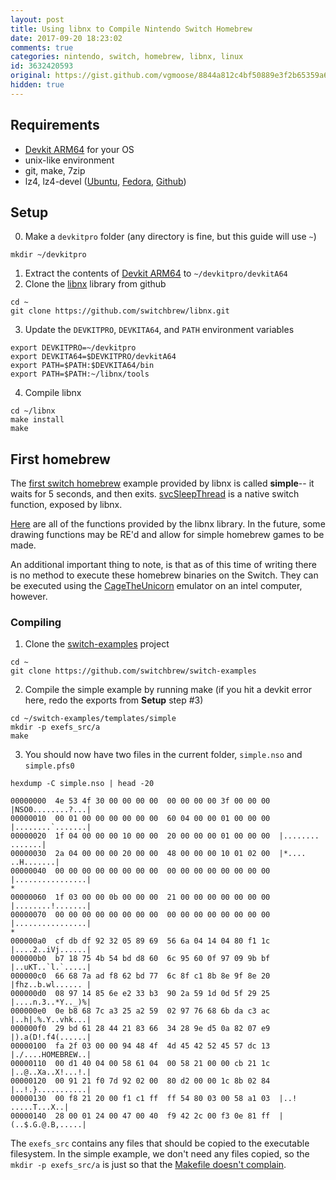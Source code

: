 ```yaml
---
layout: post
title: Using libnx to Compile Nintendo Switch Homebrew
date: 2017-09-20 18:23:02
comments: true
categories: nintendo, switch, homebrew, libnx, linux
id: 3632420593
original: https://gist.github.com/vgmoose/8844a812c4bf50889e3f2b65359a6930/
hidden: true
---
```


## Requirements
- [Devkit ARM64](https://sourceforge.net/projects/devkitpro/files/devkitA64/) for your OS
- unix-like environment
- git, make, 7zip
- lz4, lz4-devel ([Ubuntu](https://launchpad.net/ubuntu/+source/lz4), [Fedora](http://rpm.pbone.net/index.php3/stat/4/idpl/38018758/dir/fedora_25/com/lz4-devel-1.8.0-1.fc25.x86_64.rpm.html), [Github](https://github.com/lz4/lz4))

## Setup
0. Make a ```devkitpro``` folder (any directory is fine, but this guide will use ```~```)
```
mkdir ~/devkitpro
```
1. Extract the contents of [Devkit ARM64](https://sourceforge.net/projects/devkitpro/files/devkitA64/) to ```~/devkitpro/devkitA64```  
2. Clone the [libnx](https://github.com/switchbrew/libnx) library from github
```
cd ~
git clone https://github.com/switchbrew/libnx.git
```
3. Update the ```DEVKITPRO```, ```DEVKITA64```, and ```PATH``` environment variables
```
export DEVKITPRO=~/devkitpro
export DEVKITA64=$DEVKITPRO/devkitA64
export PATH=$PATH:$DEVKITA64/bin
export PATH=$PATH:~/libnx/tools
```
4. Compile libnx
```
cd ~/libnx
make install
make
```

## First homebrew
The [first switch homebrew](https://github.com/switchbrew/switch-examples/blob/master/templates/simple/source/main.c#L8) example provided by libnx is called **simple**-- it waits for 5 seconds, and then exits. [svcSleepThread](http://switchbrew.org/index.php?title=SVC#svcSleepThread) is a native switch function, exposed by libnx.

[Here](https://github.com/switchbrew/libnx/tree/4fd0989bf348ffa04d342f12c4e285099df5d266/nx/include/switch) are all of the functions provided by the libnx library. In the future, some drawing functions may be RE'd and allow for simple homebrew games to be made.

An additional important thing to note, is that as of this time of writing there is no method to execute these homebrew binaries on the Switch. They can be executed using the [CageTheUnicorn](https://github.com/reswitched/CageTheUnicorn) emulator on an intel computer, however.

### Compiling
1. Clone the [switch-examples](https://github.com/switchbrew/switch-examples) project
```
cd ~
git clone https://github.com/switchbrew/switch-examples
```
2. Compile the simple example by running make (if you hit a devkit error here, redo the exports from **Setup** step #3)
```
cd ~/switch-examples/templates/simple
mkdir -p exefs_src/a
make
```
3. You should now have two files in the current folder, ```simple.nso``` and ```simple.pfs0```
```
hexdump -C simple.nso | head -20
```

```
00000000  4e 53 4f 30 00 00 00 00  00 00 00 00 3f 00 00 00  |NSO0........?...|
00000010  00 01 00 00 00 00 00 00  60 04 00 00 01 00 00 00  |........`.......|
00000020  1f 04 00 00 00 10 00 00  20 00 00 00 01 00 00 00  |........ .......|
00000030  2a 04 00 00 00 20 00 00  48 00 00 00 10 01 02 00  |*.... ..H.......|
00000040  00 00 00 00 00 00 00 00  00 00 00 00 00 00 00 00  |................|
*
00000060  1f 03 00 00 0b 00 00 00  21 00 00 00 00 00 00 00  |........!.......|
00000070  00 00 00 00 00 00 00 00  00 00 00 00 00 00 00 00  |................|
*
000000a0  cf db df 92 32 05 89 69  56 6a 04 14 04 80 f1 1c  |....2..iVj......|
000000b0  b7 18 75 4b 54 bd d8 60  6c 95 60 0f 97 09 9b bf  |..uKT..`l.`.....|
000000c0  66 68 7a ad f8 62 bd 77  6c 8f c1 8b 8e 9f 8e 20  |fhz..b.wl...... |
000000d0  08 97 14 85 6e e2 33 b3  90 2a 59 1d 0d 5f 29 25  |....n.3..*Y.._)%|
000000e0  0e b8 68 7c a3 25 a2 59  02 97 76 68 6b da c3 ac  |..h|.%.Y..vhk...|
000000f0  29 bd 61 28 44 21 83 66  34 28 9e d5 0a 82 07 e9  |).a(D!.f4(......|
00000100  fa 2f 03 00 00 94 48 4f  4d 45 42 52 45 57 dc 13  |./....HOMEBREW..|
00000110  00 d1 40 04 00 58 61 04  00 58 21 00 00 cb 21 1c  |..@..Xa..X!...!.|
00000120  00 91 21 f0 7d 92 02 00  80 d2 00 00 1c 8b 02 84  |..!.}...........|
00000130  00 f8 21 20 00 f1 c1 ff  ff 54 80 03 00 58 a1 03  |..! .....T...X..|
00000140  28 00 01 24 00 47 00 40  f9 42 2c 00 f3 0e 81 ff  |(..$.G.@.B,.....|
```
The ```exefs_src``` contains any files that should be copied to the executable filesystem. In the simple example, we don't need any files copied, so the ```mkdir -p exefs_src/a``` is just so that the [Makefile doesn't complain](https://github.com/switchbrew/switch-examples/blob/master/templates/simple/Makefile#L18).
